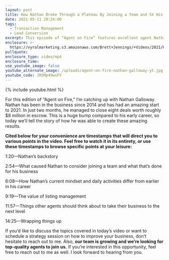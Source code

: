 ```yaml
---
layout: post
title: How Nathan Broke Through a Plateau By Joining a Team and 5X His Production
date: 2021-05-11 20:24:00
tags:
  - Transaction Management
  - Lead Conversion
excerpt: This episode of “Agent on Fire” features excellent agent Nathan Galloway.
enclosure: >-
  https://vyralmarketing.s3.amazonaws.com/Brett+Jennings/+Videos/2021/How+Nathan+Broke+Through+a+Plateau+By+Joining+a+Team+and+5X+His+Production.mp4
pullquote:
enclosure_type: video/mp4
enclosure_time:
use_youtube_image: false
youtube_alternate_image: /uploads/agent-on-fire-nathan-galloway-yt.jpg
youtube_code: JR5Mp49wsFY
---
```

{% include youtube.html %}

For this edition of “Agent on Fire,” I’m catching up with Nathan Galloway. Nathan has been in the business since 2014 and has had an amazing start to 2021. In just two months, he managed to close eight deals worth roughly $8 million in escrow. This is a huge bump compared to his early career, so today we’ll tell the story of how he was able to create these amazing results.&nbsp;

**Cited below for your convenience are timestamps that will direct you to various points in the video. Feel free to watch it in its entirety, or use these timestamps to browse specific points at your leisure:&nbsp;**

1:20—Nathan’s backstory&nbsp;

2:54—What caused Nathan to consider joining a team and what that’s done for his business

6:08—How Nathan’s current mindset and daily activities differ from earlier in his career

9:19—The value of listing management&nbsp;

11:57—Things other agents should think about to take their business to the next level

14:25—Wrapping things up

If you’d like to discuss the topics covered in today’s video or want to schedule a strategy session on how to improve your business, don’t hesitate to reach out to me. Also, **our team is growing and we’re looking for top-quality agents to join us.** If you’re interested in this opportunity, feel free to reach out to me as well. I look forward to hearing from you.
